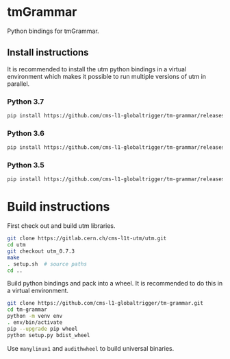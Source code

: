 # tmGrammar

Python bindings for tmGrammar.

## Install instructions

It is recommended to install the utm python bindings in a virtual environment
which makes it possible to run multiple versions of utm in parallel.

### Python 3.7

```bash
pip install https://github.com/cms-l1-globaltrigger/tm-grammar/releases/download/0.7.3/tm_grammar-0.7.3-cp37-cp37m-manylinux1_x86_64.whl
```

### Python 3.6

```bash
pip install https://github.com/cms-l1-globaltrigger/tm-grammar/releases/download/0.7.3/tm_grammar-0.7.3-cp36-cp36m-manylinux1_x86_64.whl
```

### Python 3.5

```bash
pip install https://github.com/cms-l1-globaltrigger/tm-grammar/releases/download/0.7.3/tm_grammar-0.7.3-cp35-cp35m-manylinux1_x86_64.whl
```

# Build instructions

First check out and build utm libraries.

```bash
git clone https://gitlab.cern.ch/cms-l1t-utm/utm.git
cd utm
git checkout utm_0.7.3
make
. setup.sh  # source paths
cd ..
```

Build python bindings and pack into a wheel. It is recommended to do this in a
virtual environment.

```bash
git clone https://github.com/cms-l1-globaltrigger/tm-grammar.git
cd tm-grammar
python -m venv env
. env/bin/activate
pip --upgrade pip wheel
python setup.py bdist_wheel
```

Use `manylinux1` and `audithwheel` to build universal binaries.

